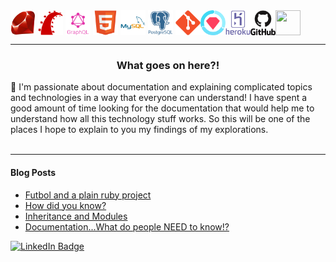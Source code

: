 <div style="display: flex; flex-direction: row;" align="center">
 <br>
  <img src="https://github.com/devicons/devicon/blob/master/icons/ruby/ruby-original.svg" title="Ruby" alt="Ruby" width="40" height="40"/>&nbsp;
  <img src="https://github.com/devicons/devicon/blob/master/icons/rails/rails-plain.svg" title="Rails" alt="Rails" width="40" height="40"/>&nbsp;
  <img src="https://github.com/devicons/devicon/blob/master/icons/graphql/graphql-plain-wordmark.svg"  title="GraphQL" alt="GraphQL" width="40" height="40"/>&nbsp;
  <img src="https://github.com/devicons/devicon/blob/master/icons/html5/html5-original.svg" title="HTML5" alt="HTML" width="40" height="40"/>&nbsp;
  <img src="https://github.com/devicons/devicon/blob/master/icons/mysql/mysql-original-wordmark.svg" title="MySQL"  alt="MySQL" width="40" height="40"/>&nbsp;
  <img src="https://github.com/devicons/devicon/blob/master/icons/postgresql/postgresql-plain-wordmark.svg" title="PostgreSQL" alt="PostgreSQL" width="40" height="40"/>&nbsp; <br>
  <img src="https://github.com/devicons/devicon/blob/master/icons/git/git-original.svg" title="Git" **alt="Git" width="40" height="40"/>
  <img src="https://github.com/devicons/devicon/blob/master/icons/rspec/rspec-original.svg" title="RSpec" **alt="RSpec" width="40" height="40"/>
  <img src="https://github.com/devicons/devicon/blob/master/icons/heroku/heroku-original-wordmark.svg" title="heroku" **alt="heroku" width="40" height="40"/>
  <img src="https://github.com/devicons/devicon/blob/master/icons/github/github-original-wordmark.svg" title="GitHub" **alt="GitHub" width="40" height="40"/>
  <img class="img" src="https://media.giphy.com/media/3o7bu3XilJ5BOiSGic/giphy.gif" width="40" height="40"/>
  
  
<!--  <img class="img" src="https://github-readme-stats.vercel.app/api?username=cece-132&show_icons=true&theme=radical" /> -->
</div>

------

<div id="info" align="left">

<h3 align="center"> What goes on here?! </h3>
 
<body>
  💬 I'm passionate about documentation and explaining complicated topics and technologies in a way that everyone can understand! I have spent a good amount of time looking for the documentation that would help me to understand how all this technology stuff works. So this will be one of the places I hope to explain to you my findings of my explorations. <br> <br>
</body>

------

<h4> Blog Posts </h4>
  
<!-- BLOG-POST-LIST:START -->
- [Futbol and a plain ruby project](https://dev.to/cece132/ruby-project-3308)
- [How did you know?](https://dev.to/cece132/how-did-you-know-e36)
- [Inheritance and Modules](https://dev.to/cece132/inheritance-and-modules-28bf)
- [Documentation...What do people NEED to know!?](https://dev.to/cece132/documentationwhat-do-people-need-to-know-2153)
<!-- BLOG-POST-LIST:END -->
  
</div>

<a href="https://www.linkedin.com/in/candace-eckels/">
  <img src="https://img.shields.io/badge/LinkedIn-blue?style=for-the-badge&logo=linkedin&logoColor=white" alt="LinkedIn Badge" width="90" height="30"/>
</a>
